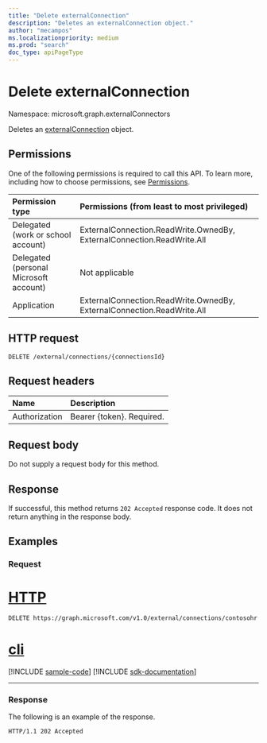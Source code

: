 ```yaml
---
title: "Delete externalConnection"
description: "Deletes an externalConnection object."
author: "mecampos"
ms.localizationpriority: medium
ms.prod: "search"
doc_type: apiPageType
---
```


# Delete externalConnection
Namespace: microsoft.graph.externalConnectors



Deletes an [externalConnection](../resources/externalconnectors-externalconnection.md) object.

## Permissions
One of the following permissions is required to call this API. To learn more, including how to choose permissions, see [Permissions](/graph/permissions-reference).

|Permission type|Permissions (from least to most privileged)|
|:---|:---|
|Delegated (work or school account)|ExternalConnection.ReadWrite.OwnedBy, ExternalConnection.ReadWrite.All|
|Delegated (personal Microsoft account)|Not applicable|
|Application| ExternalConnection.ReadWrite.OwnedBy, ExternalConnection.ReadWrite.All|

## HTTP request

<!-- {
  "blockType": "ignored"
}
-->
``` http
DELETE /external/connections/{connectionsId}
```

## Request headers
|Name|Description|
|:---|:---|
|Authorization|Bearer {token}. Required.|

## Request body
Do not supply a request body for this method.

## Response

If successful, this method returns `202 Accepted` response code. It does not return anything in the response body.

## Examples

### Request



# [HTTP](#tab/http)
<!-- {
  "blockType": "request",
  "name": "delete_externalconnection",
  "sampleKeys": ["contosohr"]
}
-->
``` http
DELETE https://graph.microsoft.com/v1.0/external/connections/contosohr
```

# [cli](#tab/cli)
[!INCLUDE [sample-code](../includes/snippets/cli/delete-externalconnection-cli-snippets.md)]
[!INCLUDE [sdk-documentation](../includes/snippets/snippets-sdk-documentation-link.md)]

---

### Response
The following is an example of the response.

<!-- {
  "blockType": "response",
  "truncated": true
} -->

```http
HTTP/1.1 202 Accepted
```

